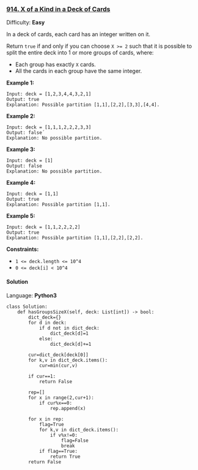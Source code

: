 ### [914\. X of a Kind in a Deck of Cards](https://leetcode.com/problems/x-of-a-kind-in-a-deck-of-cards/)

Difficulty: **Easy**


In a deck of cards, each card has an integer written on it.

Return `true` if and only if you can choose `X >= 2` such that it is possible to split the entire deck into 1 or more groups of cards, where:

*   Each group has exactly `X` cards.
*   All the cards in each group have the same integer.

**Example 1:**

```
Input: deck = [1,2,3,4,4,3,2,1]
Output: true
Explanation: Possible partition [1,1],[2,2],[3,3],[4,4].
```

**Example 2:**

```
Input: deck = [1,1,1,2,2,2,3,3]
Output: false´
Explanation: No possible partition.
```

**Example 3:**

```
Input: deck = [1]
Output: false
Explanation: No possible partition.
```

**Example 4:**

```
Input: deck = [1,1]
Output: true
Explanation: Possible partition [1,1].
```

**Example 5:**

```
Input: deck = [1,1,2,2,2,2]
Output: true
Explanation: Possible partition [1,1],[2,2],[2,2].
```

**Constraints:**

*   `1 <= deck.length <= 10^4`
*   `0 <= deck[i] < 10^4`


#### Solution

Language: **Python3**

```python3
class Solution:
    def hasGroupsSizeX(self, deck: List[int]) -> bool:
        dict_deck={}
        for d in deck:
            if d not in dict_deck:
                dict_deck[d]=1
            else:
                dict_deck[d]+=1
            
        cur=dict_deck[deck[0]]
        for k,v in dict_deck.items():
            cur=min(cur,v)
            
        if cur==1:
            return False
        
        rep=[]
        for x in range(2,cur+1):
            if cur%x==0:
                rep.append(x)
                
        for x in rep:
            flag=True
            for k,v in dict_deck.items():
                if v%x!=0:
                    flag=False
                    break
            if flag==True:
                return True
        return False
```
